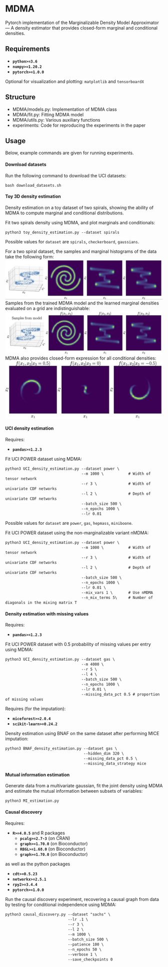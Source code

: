 # MDMA

Pytorch implementation of the Marginalizable Density Model Approximator — A density estimator that provides closed-form marginal and conditional densities. 

## Requirements

- **`python>=3.6`** 
- **`numpy>=1.20.2`** 
- **`pytorch>=1.0.0`**

Optional for visualization and plotting: `matplotlib` and `tensorboardX`

## Structure

- MDMA/models.py:   Implementation of MDMA class
- MDMA/fit.py:      Fitting MDMA model
- MDMA/utils.py:    Various auxiliary functions
- experiments:      Code for reproducing the experiments in the paper

## Usage

Below, example commands are given for running experiments.

#### Download datasets

Run the following command to download the UCI datasets:

```
bash download_datasets.sh
```

#### Toy 3D density estimation

Density estimation on a toy dataset of two spirals, showing the ability of MDMA to compute marginal and conditional distributions.

Fit two spirals density using MDMA, and plot marginals and conditionals:

```
python3 toy_density_estimation.py --dataset spirals
```

Possible values for `dataset` are `spirals`, `checkerboard`, `gaussians`.

For a two spiral dataset, the samples and marginal histograms of the data take the following form:
![Data](media/s1.jpg)
Samples from the trained MDMA model and the learned marginal densities evaluated on a grid are indistinguishable:
![Samples and marginals](media/s2.jpg)
MDMA also provides closed-form expression for all conditional densities:
![Conditionals](media/s4.jpg?s=100)

#### UCI density estimation

Requires:

- **`pandas>=1.2.3`**

Fit UCI POWER dataset using MDMA:

```
python3 UCI_density_estimation.py --dataset power \
                                  --m 1000 \           # Width of tensor network
                                  --r 3 \              # Width of univariate CDF networks
                                  --l 2 \              # Depth of univariate CDF networks
                                  --batch_size 500 \
                                  --n_epochs 1000 \
                                  --lr 0.01 
```

Possible values for `dataset` are `power`, `gas`, `hepmass`, `miniboone`.

Fit UCI POWER dataset using the non-marginalizable variant nMDMA:

```
python3 UCI_density_estimation.py --dataset power \
                                  --m 1000 \           # Width of tensor network
                                  --r 3 \              # Width of univariate CDF networks
                                  --l 2 \              # Depth of univariate CDF networks
                                  --batch_size 500 \
                                  --n_epochs 1000 \
                                  --lr 0.01 \
                                  --mix_vars 1 \       # Use nMDMA
                                  --n_mix_terms 5\     # Number of diagonals in the mixing matrix T
```

#### Density estimation with missing values

Requires:

- **`pandas>=1.2.3`**

Fit UCI POWER dataset with 0.5 probability of missing values per entry using MDMA:

```
python3 UCI_density_estimation.py --dataset gas \
                                  --m 4000 \
                                  --r 5 \
                                  --l 4 \
                                  --batch_size 500 \
                                  --n_epochs 1000 \
                                  --lr 0.01 \
                                  --missing_data_pct 0.5 # proportion of missing values
```

Requires (for the imputation):

- **`miceforest>=2.0.4`**
- **`scikit-learn>=0.24.2`** 

Density estimation using BNAF on the same dataset after performing MICE imputation:

```
python3 BNAF_density_estimation.py --dataset gas \
                                   --hidden_dim 320 \
                                   --missing_data_pct 0.5 \
                                   --missing_data_strategy mice
```

#### Mutual information estimation

Generate data from a multivariate gaussian, fit the joint density using MDMA and estimate the mutual information between subsets of variables:

```
python3 MI_estimation.py
```

#### Causal discovery

Requires:

- **`R>=4.0.5`** 
  and R packages
  - **`pcalg>=2.7-3`** (on CRAN)
  - **`graph>=1.70.0`** (on Bioconductor)
  - **`RBGL>=1.68.0`** (on Bioconductor) 
  - **`graph>=1.70.0`** (on Bioconductor) 

as well as the python packages

- **`cdt>=0.5.23`** 
- **`networkx>=2.5.1`** 
- **`rpy2>=3.4.4`** 
- **`pytorch>=1.0.0`**

Run the causal discovery experiment, recovering a causal graph from data by testing for conditional independence using MDMA:

```
python3 causal_discovery.py --dataset "sachs" \
                            --lr .1 \
                            --r 3 \
                            --l 2 \
                            --m 1000 \
                            --batch_size 500 \
                            --patience 100 \
                            --n_epochs 50 \
                            --verbose 1 \
                            --save_checkpoints 0

```
